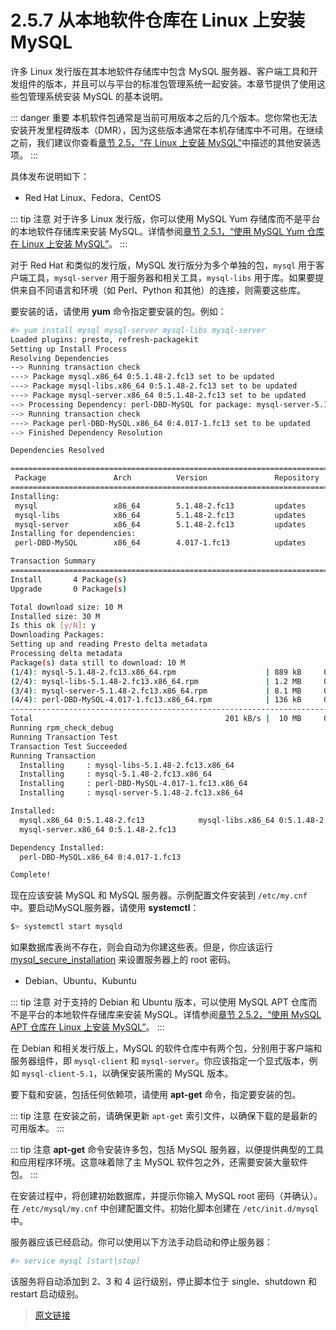 # 2.5.7 从本地软件仓库在 Linux 上安装 MySQL

许多 Linux 发行版在其本地软件存储库中包含 MySQL 服务器、客户端工具和开发组件的版本，并且可以与平台的标准包管理系统一起安装。本章节提供了使用这些包管理系统安装 MySQL 的基本说明。

::: danger 重要
本机软件包通常是当前可用版本之后的几个版本。您你常也无法安装开发里程碑版本（DMR），因为这些版本通常在本机存储库中不可用。在继续之前，我们建议你查看[章节 2.5，“在 Linux 上安装 MySQL”](/2/2.5/linux-installation)中描述的其他安装选项。
:::

具体发布说明如下：

- Red Hat Linux、Fedora、CentOS

::: tip 注意
对于许多 Linux 发行版，你可以使用 MySQL Yum 存储库而不是平台的本地软件存储库来安装 MySQL。详情参阅[章节 2.5.1，“使用 MySQL Yum 仓库在 Linux 上安装 MySQL”](/2/2.5/2.5.1/linux-installation-yum-repo)。
:::

对于 Red Hat 和类似的发行版，MySQL 发行版分为多个单独的包，`mysql` 用于客户端工具，`mysql-server` 用于服务器和相关工具，`mysql-libs` 用于库。如果要提供来自不同语言和环境（如 Perl、Python 和其他）的连接，则需要这些库。

要安装的话，请使用 **yum** 命令指定要安装的包。例如：

```bash
#> yum install mysql mysql-server mysql-libs mysql-server
Loaded plugins: presto, refresh-packagekit
Setting up Install Process
Resolving Dependencies
--> Running transaction check
---> Package mysql.x86_64 0:5.1.48-2.fc13 set to be updated
---> Package mysql-libs.x86_64 0:5.1.48-2.fc13 set to be updated
---> Package mysql-server.x86_64 0:5.1.48-2.fc13 set to be updated
--> Processing Dependency: perl-DBD-MySQL for package: mysql-server-5.1.48-2.fc13.x86_64
--> Running transaction check
---> Package perl-DBD-MySQL.x86_64 0:4.017-1.fc13 set to be updated
--> Finished Dependency Resolution

Dependencies Resolved

================================================================================
 Package               Arch          Version               Repository      Size
================================================================================
Installing:
 mysql                 x86_64        5.1.48-2.fc13         updates        889 k
 mysql-libs            x86_64        5.1.48-2.fc13         updates        1.2 M
 mysql-server          x86_64        5.1.48-2.fc13         updates        8.1 M
Installing for dependencies:
 perl-DBD-MySQL        x86_64        4.017-1.fc13          updates        136 k

Transaction Summary
================================================================================
Install       4 Package(s)
Upgrade       0 Package(s)

Total download size: 10 M
Installed size: 30 M
Is this ok [y/N]: y
Downloading Packages:
Setting up and reading Presto delta metadata
Processing delta metadata
Package(s) data still to download: 10 M
(1/4): mysql-5.1.48-2.fc13.x86_64.rpm                    | 889 kB     00:04
(2/4): mysql-libs-5.1.48-2.fc13.x86_64.rpm               | 1.2 MB     00:06
(3/4): mysql-server-5.1.48-2.fc13.x86_64.rpm             | 8.1 MB     00:40
(4/4): perl-DBD-MySQL-4.017-1.fc13.x86_64.rpm            | 136 kB     00:00
--------------------------------------------------------------------------------
Total                                           201 kB/s |  10 MB     00:52
Running rpm_check_debug
Running Transaction Test
Transaction Test Succeeded
Running Transaction
  Installing     : mysql-libs-5.1.48-2.fc13.x86_64                          1/4
  Installing     : mysql-5.1.48-2.fc13.x86_64                               2/4
  Installing     : perl-DBD-MySQL-4.017-1.fc13.x86_64                       3/4
  Installing     : mysql-server-5.1.48-2.fc13.x86_64                        4/4

Installed:
  mysql.x86_64 0:5.1.48-2.fc13            mysql-libs.x86_64 0:5.1.48-2.fc13
  mysql-server.x86_64 0:5.1.48-2.fc13

Dependency Installed:
  perl-DBD-MySQL.x86_64 0:4.017-1.fc13

Complete!
```

现在应该安装 MySQL 和 MySQL 服务器。示例配置文件安装到 `/etc/my.cnf` 中。要启动MySQL服务器，请使用 **systemctl**：

```bash
$> systemctl start mysqld
```

如果数据库表尚不存在，则会自动为你建这些表。但是，你应该运行 [mysql_secure_installation](/4/4.4/4.4.2/mysql-secure-installation) 来设置服务器上的 root 密码。

- Debian、Ubuntu、Kubuntu

::: tip 注意
对于支持的 Debian 和 Ubuntu 版本，可以使用 MySQL APT 仓库而不是平台的本地软件存储库来安装 MySQL。详情参阅[章节 2.5.2，“使用 MySQL APT 仓库在 Linux 上安装 MySQL”](/2/2.5/2.5.1/linux-installation-yum-repo)。
:::

在 Debian 和相关发行版上，MySQL 的软件仓库中有两个包，分别用于客户端和服务器组件，即 `mysql-client` 和 `mysql-server`。你应该指定一个显式版本，例如 `mysql-client-5.1`，以确保安装所需的 MySQL 版本。

要下载和安装，包括任何依赖项，请使用 **apt-get** 命令，指定要安装的包。

::: tip 注意
在安装之前，请确保更新 `apt-get` 索引文件，以确保下载的是最新的可用版本。
:::

::: tip 注意
**apt-get** 命令安装许多包，包括 MySQL 服务器，以便提供典型的工具和应用程序环境。这意味着除了主 MySQL 软件包之外，还需要安装大量软件包。
:::

在安装过程中，将创建初始数据库，并提示你输入 MySQL root 密码（并确认）。在 `/etc/mysql/my.cnf` 中创建配置文件。初始化脚本创建在 `/etc/init.d/mysql` 中。

服务器应该已经启动。你可以使用以下方法手动启动和停止服务器：

```bash
#> service mysql [start|stop]
```

该服务将自动添加到 2、3 和 4 运行级别，停止脚本位于 single、shutdown 和 restart 启动级别。

> [原文链接](https://dev.mysql.com/doc/refman/8.0/en/linux-installation-native.html)
